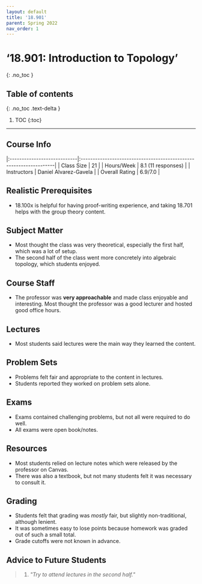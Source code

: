 ```yaml
---
layout: default
title: '18.901'
parent: Spring 2022
nav_order: 1
---
```


# ‘18.901: Introduction to Topology’
{: .no_toc }

## Table of contents
{: .no_toc .text-delta }

1. TOC
{:toc}

---

## Course Info

|:----------------------------|:-------------------------------------------------------------------|
| Class Size    		| 21                                                            		|
| Hours/Week        	| 8.1 (11 responses)                                          	| 
| Instructors         	| Daniel Alvarez-Gavela			|
| Overall Rating	| 6.9/7.0						|

## Realistic Prerequisites
* 18.100x is helpful for having proof-writing experience, and taking 18.701 helps with the group theory content. 

## Subject Matter
* Most thought the class was very theoretical, especially the first half, which was a lot of setup. 
* The second half of the class went more concretely into algebraic topology, which students enjoyed.

## Course Staff
* The professor was **very approachable** and made class enjoyable and interesting. Most thought the professor was a good lecturer and hosted good office hours.

## Lectures
* Most students said lectures were the main way they learned the content.

## Problem Sets
* Problems felt fair and appropriate to the content in lectures.
* Students reported they worked on problem sets alone.

## Exams
* Exams contained challenging problems, but not all were required to do well.
* All exams were open book/notes.

## Resources
* Most students relied on lecture notes which were released by the professor on Canvas.
* There was also a textbook, but not many students felt it was necessary to consult it.

## Grading
* Students felt that grading was *mostly* fair, but slightly non-traditional, although lenient.
* It was sometimes easy to lose points because homework was graded out of such a small total.
* Grade cutoffs were not known in advance.

## Advice to Future Students
> 1. *"Try to attend lectures in the second half."* 
